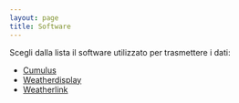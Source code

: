 ```yaml
---
layout: page
title: Software
---
```


Scegli dalla lista il software utilizzato per trasmettere i dati:

 - [Cumulus](#)
 - [Weatherdisplay](#)
 - [Weatherlink](#)

